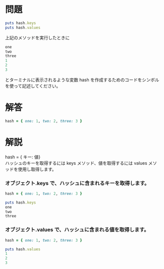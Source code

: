 # 問題

```ruby
puts hash.keys
puts hash.values
```

上記のメソッドを実行したときに

```ruby
one
two
three
1
2
3
```

とターミナルに表示されるような変数 hash を作成するためのコードをシンボルを使って記述してください。

# 解答

```ruby
hash = { one: 1, two: 2, three: 3 }
```

# 解説

hash = { キー: 値}  
ハッシュのキーを取得するには keys メソッド、値を取得するには values メソッドを使用し取得します。

### オブジェクト.keys で、ハッシュに含まれるキーを取得します。

```ruby
hash = { one: 1, two: 2, three: 3 }

puts hash.keys
one
two
three
```

### オブジェクト.values で、ハッシュに含まれる値を取得します。

```ruby
hash = { one: 1, two: 2, three: 3 }

puts hash.values
1
2
3
```
